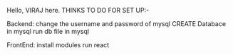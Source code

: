 Hello, VIRAJ here.
THINKS TO DO FOR SET UP:-

Backend:
change the username and password of mysql
CREATE Databace in mysql
run db file in mysql

FrontEnd:
install modules
run react 

                       
